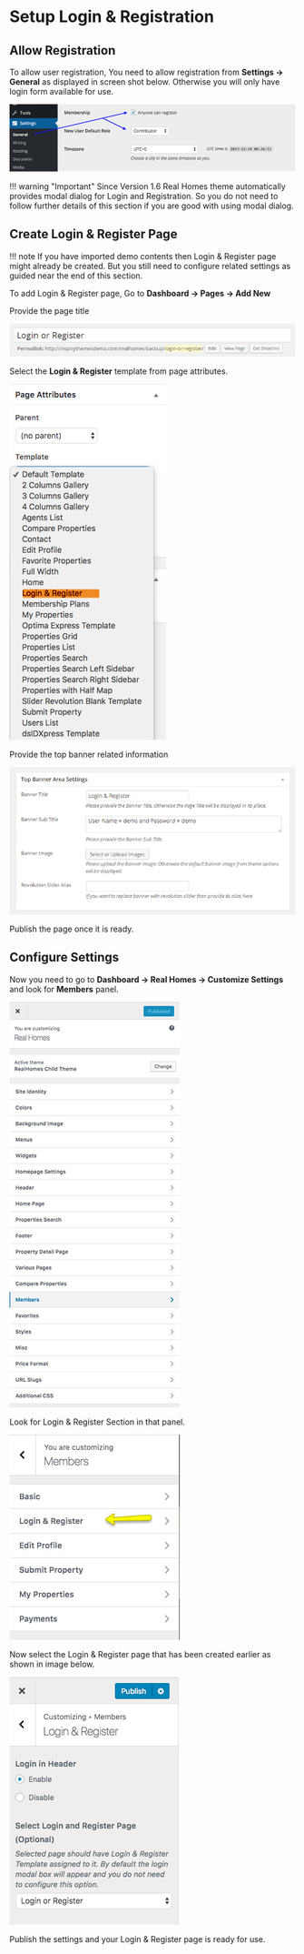 # Setup Login & Registration

## Allow Registration

To allow user registration, You need to allow registration from **Settings → General** as displayed in screen shot below. Otherwise you will only have login form available for use.

![Anyone can register](images/member-pages/anyone-can-register.png)

!!! warning "Important"
     Since Version 1.6 Real Homes theme automatically provides modal dialog for Login and Registration. So you do not need to follow further details of this section if you are good with using modal dialog.

## Create Login & Register Page

!!! note
    If you have imported demo contents then Login & Register page might already be created. But you still need to configure related settings as guided near the end of this section.

To add Login & Register page, Go to **Dashboard → Pages → Add New**

Provide the page title

![Login & Register Page Title](images/member-pages/login-register-page-title.png)

Select the **Login & Register** template from page attributes.
 
![Login & Register Template](images/member-pages/login-register-template.png)

Provide the top banner related information 

![Login & Register Banner Area Settings](images/member-pages/login-register-banner-settings.png)

Publish the page once it is ready.

## Configure Settings

Now you need to go to **Dashboard → Real Homes → Customize Settings** and look for **Members** panel.

![Members in Customizer Settings](images/member-pages/members-customizer.png)

Look for Login & Register Section in that panel.

![Members Panel](images/member-pages/members-panel.png)

Now select the Login & Register page that has been created earlier as shown in image below.

![Login & Register Customizer Settings](images/member-pages/login-register-customizer-settings.png)

Publish the settings and your Login & Register page is ready for use.
